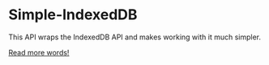 Simple-IndexedDB
================

This API wraps the IndexedDB API and makes working with it much simpler.



[Read more words!](./doc/index.html)
